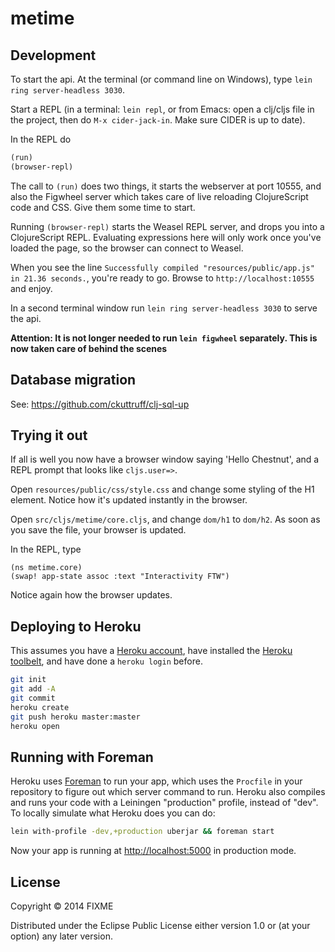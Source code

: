 # metime


## Development

To start the api. At the terminal (or command line on Windows), type `lein ring server-headless 3030`.

Start a REPL (in a terminal: `lein repl`, or from Emacs: open a
clj/cljs file in the project, then do `M-x cider-jack-in`. Make sure
CIDER is up to date).

In the REPL do

```clojure
(run)
(browser-repl)
```

The call to `(run)` does two things, it starts the webserver at port
10555, and also the Figwheel server which takes care of live reloading
ClojureScript code and CSS. Give them some time to start.

Running `(browser-repl)` starts the Weasel REPL server, and drops you
into a ClojureScript REPL. Evaluating expressions here will only work
once you've loaded the page, so the browser can connect to Weasel.

When you see the line `Successfully compiled "resources/public/app.js"
in 21.36 seconds.`, you're ready to go. Browse to
`http://localhost:10555` and enjoy.

In a second terminal window run `lein ring server-headless 3030`
to serve the api.

**Attention: It is not longer needed to run `lein figwheel`
  separately. This is now taken care of behind the scenes**

## Database migration

See: https://github.com/ckuttruff/clj-sql-up

## Trying it out

If all is well you now have a browser window saying 'Hello Chestnut',
and a REPL prompt that looks like `cljs.user=>`.

Open `resources/public/css/style.css` and change some styling of the
H1 element. Notice how it's updated instantly in the browser.

Open `src/cljs/metime/core.cljs`, and change `dom/h1` to
`dom/h2`. As soon as you save the file, your browser is updated.

In the REPL, type

```
(ns metime.core)
(swap! app-state assoc :text "Interactivity FTW")
```

Notice again how the browser updates.

## Deploying to Heroku

This assumes you have a
[Heroku account](https://signup.heroku.com/dc), have installed the
[Heroku toolbelt](https://toolbelt.heroku.com/), and have done a
`heroku login` before.

``` sh
git init
git add -A
git commit
heroku create
git push heroku master:master
heroku open
```

## Running with Foreman

Heroku uses [Foreman](http://ddollar.github.io/foreman/) to run your
app, which uses the `Procfile` in your repository to figure out which
server command to run. Heroku also compiles and runs your code with a
Leiningen "production" profile, instead of "dev". To locally simulate
what Heroku does you can do:

``` sh
lein with-profile -dev,+production uberjar && foreman start
```

Now your app is running at
[http://localhost:5000](http://localhost:5000) in production mode.

## License

Copyright © 2014 FIXME

Distributed under the Eclipse Public License either version 1.0 or (at
your option) any later version.
